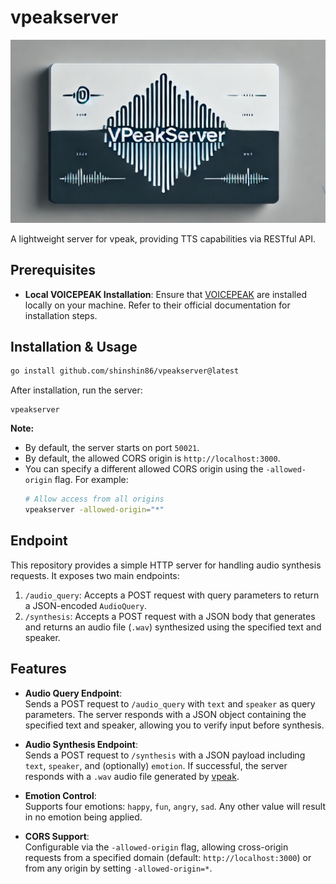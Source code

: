 # vpeakserver

![vpeakserver logo](./assets/vpeakserver-logo.jpg)

A lightweight server for vpeak, providing TTS capabilities via RESTful API.

## Prerequisites
- **Local VOICEPEAK Installation**:
Ensure that [VOICEPEAK](https://www.ah-soft.com/voice/6nare/)  are installed locally on your machine. Refer to their official documentation for installation steps.

## Installation & Usage

```sh
go install github.com/shinshin86/vpeakserver@latest
```

After installation, run the server:

```
vpeakserver
```

**Note:**
- By default, the server starts on port `50021`.
- By default, the allowed CORS origin is `http://localhost:3000`.
- You can specify a different allowed CORS origin using the `-allowed-origin` flag. For example:
  ```sh
  # Allow access from all origins
  vpeakserver -allowed-origin="*"
  ```

## Endpoint
This repository provides a simple HTTP server for handling audio synthesis requests. It exposes two main endpoints:

1. `/audio_query`: Accepts a POST request with query parameters to return a JSON-encoded `AudioQuery`.
2. `/synthesis`: Accepts a POST request with a JSON body that generates and returns an audio file (`.wav`) synthesized using the specified text and speaker.

## Features
- **Audio Query Endpoint**:  
  Sends a POST request to `/audio_query` with `text` and `speaker` as query parameters. The server responds with a JSON object containing the specified text and speaker, allowing you to verify input before synthesis.

- **Audio Synthesis Endpoint**:  
  Sends a POST request to `/synthesis` with a JSON payload including `text`, `speaker`, and (optionally) `emotion`. If successful, the server responds with a `.wav` audio file generated by [vpeak](https://github.com/shinshin86/vpeak).

- **Emotion Control**:  
  Supports four emotions: `happy`, `fun`, `angry`, `sad`. Any other value will result in no emotion being applied.

- **CORS Support**:  
  Configurable via the `-allowed-origin` flag, allowing cross-origin requests from a specified domain (default: `http://localhost:3000`) or from any origin by setting `-allowed-origin=*`.

